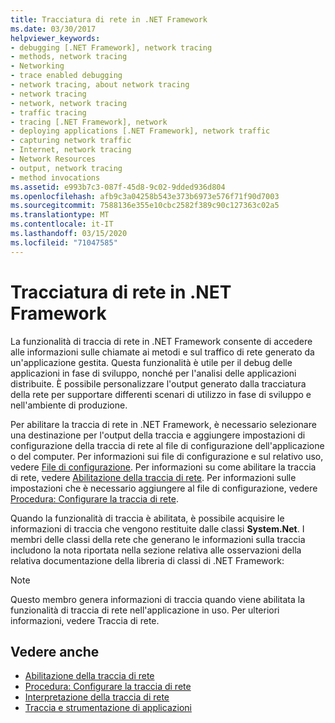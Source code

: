 ```yaml
---
title: Tracciatura di rete in .NET Framework
ms.date: 03/30/2017
helpviewer_keywords:
- debugging [.NET Framework], network tracing
- methods, network tracing
- Networking
- trace enabled debugging
- network tracing, about network tracing
- network tracing
- network, network tracing
- traffic tracing
- tracing [.NET Framework], network
- deploying applications [.NET Framework], network traffic
- capturing network traffic
- Internet, network tracing
- Network Resources
- output, network tracing
- method invocations
ms.assetid: e993b7c3-087f-45d8-9c02-9dded936d804
ms.openlocfilehash: afb9c3a04258b543e373b6973e576f71f90d7003
ms.sourcegitcommit: 7588136e355e10cbc2582f389c90c127363c02a5
ms.translationtype: MT
ms.contentlocale: it-IT
ms.lasthandoff: 03/15/2020
ms.locfileid: "71047585"
---
```

# <a name="network-tracing-in-the-net-framework"></a>Tracciatura di rete in .NET Framework
La funzionalità di traccia di rete in .NET Framework consente di accedere alle informazioni sulle chiamate ai metodi e sul traffico di rete generato da un'applicazione gestita. Questa funzionalità è utile per il debug delle applicazioni in fase di sviluppo, nonché per l'analisi delle applicazioni distribuite. È possibile personalizzare l'output generato dalla tracciatura della rete per supportare differenti scenari di utilizzo in fase di sviluppo e nell'ambiente di produzione.  
  
 Per abilitare la traccia di rete in .NET Framework, è necessario selezionare una destinazione per l'output della traccia e aggiungere impostazioni di configurazione della traccia di rete al file di configurazione dell'applicazione o del computer. Per informazioni sui file di configurazione e sul relativo uso, vedere [File di configurazione](../configure-apps/index.md). Per informazioni su come abilitare la traccia di rete, vedere [Abilitazione della traccia di rete](enabling-network-tracing.md). Per informazioni sulle impostazioni che è necessario aggiungere al file di configurazione, vedere [Procedura: Configurare la traccia di rete](how-to-configure-network-tracing.md).  
  
 Quando la funzionalità di traccia è abilitata, è possibile acquisire le informazioni di traccia che vengono restituite dalle classi **System.Net**. I membri delle classi della rete che generano le informazioni sulla traccia includono la nota riportata nella sezione relativa alle osservazioni della relativa documentazione della libreria di classi di .NET Framework:  
  
> [!NOTE]
> Questo membro genera informazioni di traccia quando viene abilitata la funzionalità di traccia di rete nell'applicazione in uso. Per ulteriori informazioni, vedere Traccia di rete.  
  
## <a name="see-also"></a>Vedere anche

- [Abilitazione della traccia di rete](enabling-network-tracing.md)
- [Procedura: Configurare la traccia di rete](how-to-configure-network-tracing.md)
- [Interpretazione della traccia di rete](interpreting-network-tracing.md)
- [Traccia e strumentazione di applicazioni](../debug-trace-profile/tracing-and-instrumenting-applications.md)
